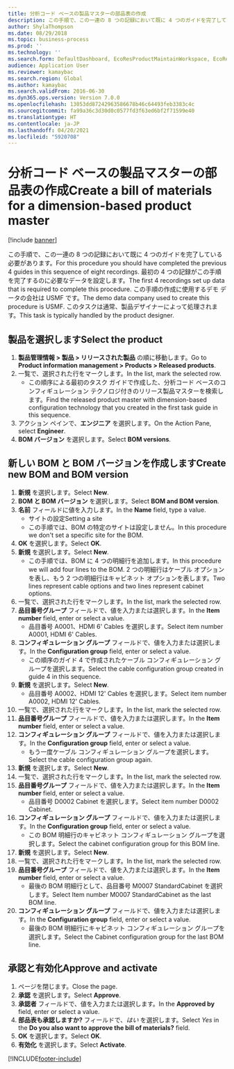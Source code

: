 ```yaml
---
title: 分析コード ベースの製品マスターの部品表の作成
description: この手順で、この一連の 8 つの記録において既に 4 つのガイドを完了している必要があります。
author: ShylaThompson
ms.date: 08/29/2018
ms.topic: business-process
ms.prod: ''
ms.technology: ''
ms.search.form: DefaultDashboard, EcoResProductMaintainWorkspace, EcoResProductOpenCasesFormPart, EcoResProductDetailsExtended, BOMConsistOf, BOMTable, InventItemIdLookupSimple, HcmWorkerLookUp
audience: Application User
ms.reviewer: kamaybac
ms.search.region: Global
ms.author: kamaybac
ms.search.validFrom: 2016-06-30
ms.dyn365.ops.version: Version 7.0.0
ms.openlocfilehash: 13053dd87242963586678b46c64493feb3383c4c
ms.sourcegitcommit: fa99a36c3d30d0c0577fd3f63ed6bf2f71599e40
ms.translationtype: HT
ms.contentlocale: ja-JP
ms.lasthandoff: 04/20/2021
ms.locfileid: "5920708"
---
```

# <a name="create-a-bill-of-materials-for-a-dimension-based-product-master"></a><span data-ttu-id="b2269-103">分析コード ベースの製品マスターの部品表の作成</span><span class="sxs-lookup"><span data-stu-id="b2269-103">Create a bill of materials for a dimension-based product master</span></span>

[!include [banner](../../includes/banner.md)]

<span data-ttu-id="b2269-104">この手順で、この一連の 8 つの記録において既に 4 つのガイドを完了している必要があります。</span><span class="sxs-lookup"><span data-stu-id="b2269-104">For this procedure you should have completed the previous 4 guides in this sequence of eight recordings.</span></span> <span data-ttu-id="b2269-105">最初の 4 つの記録がこの手順を完了するのに必要なデータを設定します。</span><span class="sxs-lookup"><span data-stu-id="b2269-105">The first 4 recordings set up data that is required to complete this procedure.</span></span> <span data-ttu-id="b2269-106">この手順の作成に使用するデモ データの会社は USMF です。</span><span class="sxs-lookup"><span data-stu-id="b2269-106">The demo data company used to create this procedure is USMF.</span></span> <span data-ttu-id="b2269-107">このタスクは通常、製品デザイナーによって処理されます。</span><span class="sxs-lookup"><span data-stu-id="b2269-107">This task is typically handled by the product designer.</span></span>

## <a name="select-the-product"></a><span data-ttu-id="b2269-108">製品を選択します</span><span class="sxs-lookup"><span data-stu-id="b2269-108">Select the product</span></span>

1. <span data-ttu-id="b2269-109">**製品管理情報 \> 製品 \> リリースされた製品** の順に移動します。</span><span class="sxs-lookup"><span data-stu-id="b2269-109">Go to **Product information management \> Products \> Released products**.</span></span>
1. <span data-ttu-id="b2269-110">一覧で、選択された行をマークします。</span><span class="sxs-lookup"><span data-stu-id="b2269-110">In the list, mark the selected row.</span></span>
    * <span data-ttu-id="b2269-111">この順序による最初のタスク ガイドで作成した、分析コード ベースのコンフィギュレーション テクノロジ付きのリリース製品マスターを検索します。</span><span class="sxs-lookup"><span data-stu-id="b2269-111">Find the released product master with dimension-based configuration technology that you created in the first task guide in this sequence.</span></span>  
1. <span data-ttu-id="b2269-112">アクション ペインで、**エンジニア** を選択します。</span><span class="sxs-lookup"><span data-stu-id="b2269-112">On the Action Pane, select **Engineer**.</span></span>
1. <span data-ttu-id="b2269-113">**BOM バージョン** を選択します。</span><span class="sxs-lookup"><span data-stu-id="b2269-113">Select **BOM versions**.</span></span>

## <a name="create-new-bom-and-bom-version"></a><span data-ttu-id="b2269-114">新しい BOM と BOM バージョンを作成します</span><span class="sxs-lookup"><span data-stu-id="b2269-114">Create new BOM and BOM version</span></span>

1. <span data-ttu-id="b2269-115">**新規** を選択します。</span><span class="sxs-lookup"><span data-stu-id="b2269-115">Select **New**.</span></span>
1. <span data-ttu-id="b2269-116">**BOM と BOM バージョン** を選択します。</span><span class="sxs-lookup"><span data-stu-id="b2269-116">Select **BOM and BOM version**.</span></span>
1. <span data-ttu-id="b2269-117">**名前** フィールドに値を入力します。</span><span class="sxs-lookup"><span data-stu-id="b2269-117">In the **Name** field, type a value.</span></span>
    * <span data-ttu-id="b2269-118">サイトの設定</span><span class="sxs-lookup"><span data-stu-id="b2269-118">Setting a site</span></span>  
    * <span data-ttu-id="b2269-119">この手順では、BOM の特定のサイトは設定しません。</span><span class="sxs-lookup"><span data-stu-id="b2269-119">In this procedure we don't set a specific site for the BOM.</span></span>  
1. <span data-ttu-id="b2269-120">**OK** を選択します。</span><span class="sxs-lookup"><span data-stu-id="b2269-120">Select **OK**.</span></span>
1. <span data-ttu-id="b2269-121">**新規** を選択します。</span><span class="sxs-lookup"><span data-stu-id="b2269-121">Select **New**.</span></span>
    * <span data-ttu-id="b2269-122">この手順では、BOM に 4 つの明細行を追加します。</span><span class="sxs-lookup"><span data-stu-id="b2269-122">In this procedure we will add four lines to the BOM.</span></span> <span data-ttu-id="b2269-123">2 つの明細行はケーブル オプションを表し、もう 2 つの明細行はキャビネット オプションを表します。</span><span class="sxs-lookup"><span data-stu-id="b2269-123">Two lines represent cable options and two lines represent cabinet options.</span></span>  
1. <span data-ttu-id="b2269-124">一覧で、選択された行をマークします。</span><span class="sxs-lookup"><span data-stu-id="b2269-124">In the list, mark the selected row.</span></span>
1. <span data-ttu-id="b2269-125">**品目番号グループ** フィールドで、値を入力または選択します。</span><span class="sxs-lookup"><span data-stu-id="b2269-125">In the **Item number** field, enter or select a value.</span></span>
    * <span data-ttu-id="b2269-126">品目番号 A0001、HDMI 6' Cables を選択します。</span><span class="sxs-lookup"><span data-stu-id="b2269-126">Select item number A0001, HDMI 6' Cables.</span></span>  
1. <span data-ttu-id="b2269-127">**コンフィギュレーション グループ** フィールドで、値を入力または選択します。</span><span class="sxs-lookup"><span data-stu-id="b2269-127">In the **Configuration group** field, enter or select a value.</span></span>
    * <span data-ttu-id="b2269-128">この順序のガイド 4 で作成されたケーブル コンフィギュレーション グループを選択します。</span><span class="sxs-lookup"><span data-stu-id="b2269-128">Select the cable configuration group created in guide 4 in this sequence.</span></span>  
1. <span data-ttu-id="b2269-129">**新規** を選択します。</span><span class="sxs-lookup"><span data-stu-id="b2269-129">Select **New**.</span></span>
    * <span data-ttu-id="b2269-130">品目番号 A0002、HDMI 12' Cables を選択します。</span><span class="sxs-lookup"><span data-stu-id="b2269-130">Select item number A0002, HDMI 12' Cables.</span></span>  
1. <span data-ttu-id="b2269-131">一覧で、選択された行をマークします。</span><span class="sxs-lookup"><span data-stu-id="b2269-131">In the list, mark the selected row.</span></span>
1. <span data-ttu-id="b2269-132">**品目番号グループ** フィールドで、値を入力または選択します。</span><span class="sxs-lookup"><span data-stu-id="b2269-132">In the **Item number** field, enter or select a value.</span></span>
1. <span data-ttu-id="b2269-133">**コンフィギュレーション グループ** フィールドで、値を入力または選択します。</span><span class="sxs-lookup"><span data-stu-id="b2269-133">In the **Configuration group** field, enter or select a value.</span></span>
    * <span data-ttu-id="b2269-134">もう一度ケーブル コンフィギュレーション グループを選択します。</span><span class="sxs-lookup"><span data-stu-id="b2269-134">Select the cable configuration group again.</span></span>  
1. <span data-ttu-id="b2269-135">**新規** を選択します。</span><span class="sxs-lookup"><span data-stu-id="b2269-135">Select **New**.</span></span>
1. <span data-ttu-id="b2269-136">一覧で、選択された行をマークします。</span><span class="sxs-lookup"><span data-stu-id="b2269-136">In the list, mark the selected row.</span></span>
1. <span data-ttu-id="b2269-137">**品目番号グループ** フィールドで、値を入力または選択します。</span><span class="sxs-lookup"><span data-stu-id="b2269-137">In the **Item number** field, enter or select a value.</span></span>
    * <span data-ttu-id="b2269-138">品目番号 D0002 Cabinet を選択します。</span><span class="sxs-lookup"><span data-stu-id="b2269-138">Select item number D0002 Cabinet.</span></span>  
1. <span data-ttu-id="b2269-139">**コンフィギュレーション グループ** フィールドで、値を入力または選択します。</span><span class="sxs-lookup"><span data-stu-id="b2269-139">In the **Configuration group** field, enter or select a value.</span></span>
    * <span data-ttu-id="b2269-140">この BOM 明細行のキャビネット コンフィギュレーション グループを選択します。</span><span class="sxs-lookup"><span data-stu-id="b2269-140">Select the cabinet configuration group for this BOM line.</span></span>  
1. <span data-ttu-id="b2269-141">**新規** を選択します。</span><span class="sxs-lookup"><span data-stu-id="b2269-141">Select **New**.</span></span>
1. <span data-ttu-id="b2269-142">一覧で、選択された行をマークします。</span><span class="sxs-lookup"><span data-stu-id="b2269-142">In the list, mark the selected row.</span></span>
1. <span data-ttu-id="b2269-143">**品目番号グループ** フィールドで、値を入力または選択します。</span><span class="sxs-lookup"><span data-stu-id="b2269-143">In the **Item number** field, enter or select a value.</span></span>
    * <span data-ttu-id="b2269-144">最後の BOM 明細行として、品目番号 M0007 StandardCabinet を選択します。</span><span class="sxs-lookup"><span data-stu-id="b2269-144">Select Item number M0007 StandardCabinet as the last BOM line.</span></span>  
1. <span data-ttu-id="b2269-145">**コンフィギュレーション グループ** フィールドで、値を入力または選択します。</span><span class="sxs-lookup"><span data-stu-id="b2269-145">In the **Configuration group** field, enter or select a value.</span></span>
    * <span data-ttu-id="b2269-146">最後の BOM 明細行にキャビネット コンフィギュレーション グループを選択します。</span><span class="sxs-lookup"><span data-stu-id="b2269-146">Select the Cabinet configuration group for the last BOM line.</span></span>  

## <a name="approve-and-activate"></a><span data-ttu-id="b2269-147">承認と有効化</span><span class="sxs-lookup"><span data-stu-id="b2269-147">Approve and activate</span></span>

1. <span data-ttu-id="b2269-148">ページを閉じます。</span><span class="sxs-lookup"><span data-stu-id="b2269-148">Close the page.</span></span>
1. <span data-ttu-id="b2269-149">**承認** を選択します。</span><span class="sxs-lookup"><span data-stu-id="b2269-149">Select **Approve**.</span></span>
1. <span data-ttu-id="b2269-150">**承認者** フィールドで、値を入力または選択します。</span><span class="sxs-lookup"><span data-stu-id="b2269-150">In the **Approved by** field, enter or select a value.</span></span>
1. <span data-ttu-id="b2269-151">**部品表も承認しますか?** フィールドで、*はい* を選択します。</span><span class="sxs-lookup"><span data-stu-id="b2269-151">Select *Yes* in the **Do you also want to approve the bill of materials?** field.</span></span>
1. <span data-ttu-id="b2269-152">**OK** を選択します。</span><span class="sxs-lookup"><span data-stu-id="b2269-152">Select **OK**.</span></span>
1. <span data-ttu-id="b2269-153">**有効化** を選択します。</span><span class="sxs-lookup"><span data-stu-id="b2269-153">Select **Activate**.</span></span>



[!INCLUDE[footer-include](../../../includes/footer-banner.md)]